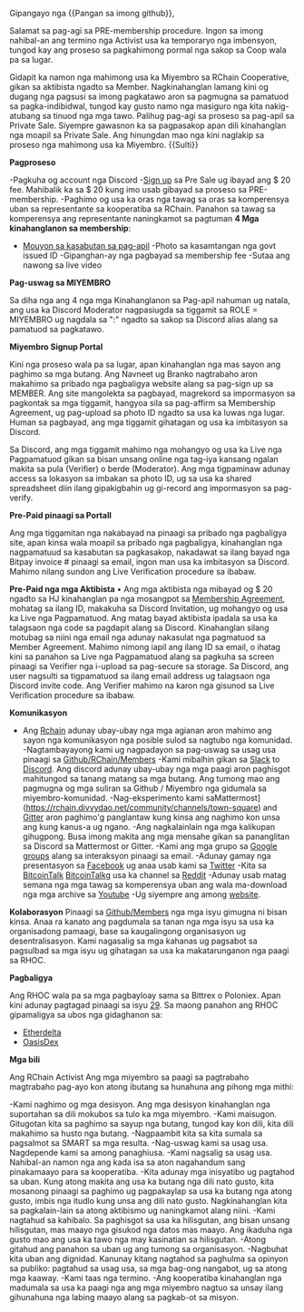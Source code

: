 Gipangayo nga {{Pangan sa imong github}},

Salamat sa pag-agi sa PRE-membership procedure. Ingon sa imong nahibal-an ang termino nga Activist usa ka temporaryo nga imbensyon, tungod kay ang proseso sa pagkahimong pormal nga sakop sa Coop wala pa sa lugar.

Gidapit ka namon nga mahimong usa ka Miyembro sa RChain Cooperative, gikan sa aktibista ngadto sa Member. Nagkinahanglan lamang kini og dugang nga pagsusi sa imong pagkatawo aron sa pagmugna sa pamatuod sa pagka-indibidwal, tungod kay gusto namo nga masiguro nga kita nakig-atubang sa tinuod nga mga tawo. Palihug pag-agi sa proseso sa pag-apil sa Private Sale. Siyempre gawasnon ka sa pagpasakop apan dili kinahanglan nga moapil sa Private Sale. Ang hinungdan mao nga kini naglakip sa proseso nga mahimong usa ka Miyembro.
{{Sulti}}

**Pagproseso**

-Pagkuha og account nga Discord
-[Sign up](https://presale.rchain.coop/#/sign-up) sa Pre Sale ug ibayad ang $ 20 fee. Mahibalik ka sa $ 20 kung imo usab gibayad sa proseso sa PRE-membership.
-Paghimo og usa ka oras nga tawag sa oras sa komperensya uban sa representante sa kooperatiba sa RChain. Panahon sa tawag sa komperensya ang representante naningkamot sa pagtuman **4 Mga kinahanglanon sa membership**:
- [Mouyon sa kasabutan sa pag-apil](https://github.com/rchain/legaldocs/blob/master/Coop%20Membership%20Agreement.pdf)
-Photo sa kasamtangan nga govt issued ID
-Gipanghan-ay nga pagbayad sa membership fee
-Sutaa ang nawong sa live video

**Pag-uswag sa MIYEMBRO**

Sa diha nga ang 4 nga mga Kinahanglanon sa Pag-apil nahuman ug natala, ang usa ka Discord Moderator nagpasiugda sa tiggamit sa ROLE = MIYEMBRO ug nagdala sa ":" ngadto sa sakop sa Discord alias alang sa pamatuod sa pagkatawo.

**Miyembro Signup Portal**

Kini nga proseso wala pa sa lugar, apan kinahanglan nga mas sayon ang paghimo sa mga butang. Ang Navneet ug Branko nagtrabaho aron makahimo sa pribado nga pagbaligya website alang sa pag-sign up sa MEMBER. Ang site mangolekta sa pagbayad, magrekord sa impormasyon sa pagkontak sa mga tiggamit, hangyoa sila sa pag-affirm sa Membership Agreement, ug pag-upload sa photo ID ngadto sa usa ka luwas nga lugar. Human sa pagbayad, ang mga tiggamit gihatagan og usa ka imbitasyon sa Discord.

Sa Discord, ang mga tiggamit mahimo nga mohangyo og usa ka Live nga Pagpamatuod gikan sa bisan unsang online nga tag-iya kansang ngalan makita sa pula (Verifier) o berde (Moderator). Ang mga tigpaminaw adunay access sa lokasyon sa imbakan sa photo ID, ug sa usa ka shared spreadsheet diin ilang gipakigbahin ug gi-record ang impormasyon sa pag-verify.

**Pre-Paid pinaagi sa Portall**

Ang mga tiggamitan nga nakabayad na pinaagi sa pribado nga pagbaligya site, apan kinsa wala moapil sa pribado nga pagbaligya, kinahanglan nga nagpamatuud sa kasabutan sa pagkasakop, nakadawat sa ilang bayad nga Bitpay invoice # pinaagi sa email, ingon man usa ka imbitasyon sa Discord. Mahimo nilang sundon ang Live Verification procedure sa ibabaw.

**Pre-Paid nga mga Aktibista**
•	Ang mga aktibista nga mibayad og $ 20 ngadto sa HJ kinahanglan pa nga mosangpot sa [Membership Agreement](https://github.com/rchain/legaldocs/blob/master/Coop%20Membership%20Agreement.pdf), mohatag sa ilang ID, makakuha sa Discord Invitation, ug mohangyo og usa ka Live nga Pagpamatuod. Ang matag bayad aktibista ipadala sa usa ka talagsaon nga code sa pagdapit alang sa Discord. Kinahanglan silang motubag sa niini nga email nga adunay nakasulat nga pagmatuod sa Member Agreement. Mahimo nimong iapil ang ilang ID sa email, o ihatag kini sa panahon sa Live nga Pagpamatuod alang sa pagkuha sa screen pinaagi sa Verifier nga i-upload sa pag-secure sa storage. Sa Discord, ang user nagsulti sa tigpamatuod sa ilang email address ug talagsaon nga Discord invite code. Ang Verifier mahimo na karon nga gisunod sa Live Verification procedure sa ibabaw.

**Komunikasyon**
-	Ang [Rchain](https://rchain.coop) adunay ubay-ubay nga mga agianan aron mahimo ang sayon nga komunikasyon nga posible sulod sa nagtubo nga komunidad.
-Nagtambayayong kami ug nagpadayon sa pag-uswag sa usag usa pinaagi sa [Github/RChain/Members](https://github.com/rchain/Members)
-Kami mibalhin gikan sa [Slack](https://ourchain.slack.com/messages?) to  [Discord](https://discordapp.com/channels/349667445566472202/357561188676009986). Ang discord adunay ubay-ubay nga mga paagi aron paghisgot mahitungod sa tanang matang sa mga butang. Ang tumong mao ang pagmugna og mga suliran sa Github / Miyembro nga gidumala sa miyembro-komunidad.
-Nag-eksperimento kami saMattermost](https://rchain.divvydao.net/community/channels/town-square) and [Gitter](https://gitter.im/rchain/Rholang) aron paghimo'g panglantaw kung kinsa ang naghimo kon unsa ang kung kanus-a ug ngano.
-Ang nagkalainlain nga mga kalikupan gihugpong. Busa imong makita ang mga mensahe gikan sa pananglitan sa Discord sa Mattermost or Gitter.
-Kami ang mga grupo sa [Google groups](https://groups.google.com/forum/#!forum/rchain) alang sa interaksyon pinaagi sa email.
-Adunay gamay nga presentasyon sa [Facebook](https://www.facebook.com/search/top/?q=rchain%20cooperative) ug anaa usab kami sa [Twitter](https://twitter.com/rchain_coop)
-Kita sa [BitcoinTalk](https://bitcointalk.org/index.php?topic=1747033.0) [BitcoinTalk](https://bitcointalk.org/index.php?topic=1747033.0)g usa ka channel sa  [Reddit](https://www.reddit.com/r/RChain/)
-Adunay usab matag semana nga mga tawag sa komperensya uban ang wala ma-download nga mga archive sa [Youtube](https://www.youtube.com/channel/UCSS3jCffMiz574_q64Ukj_w)
-Ug siyempre ang among [website](https://rchain.coop).


**Kolaborasyon**
Pinaagi sa [Github/Members](https://github.com/rchain/Members/) nga mga isyu gimugna ni bisan kinsa. Anaa ra kanato ang pagdumala sa tanan nga mga isyu sa usa ka organisadong pamaagi, base sa kaugalingong organisasyon ug desentralisasyon. Kami nagasalig sa mga kahanas ug pagsabot sa pagsulbad sa mga isyu ug gihatagan sa usa ka makatarunganon nga paagi sa RHOC. 


**Pagbaligya**

Ang RHOC wala pa sa mga pagbayloay sama sa Bittrex o Poloniex. Apan kini adunay pagtagad pinaagi sa isyu [29](https://github.com/rchain/Members/issues/29). Sa maong panahon ang RHOC gipamaligya sa ubos nga gidaghanon sa:
- [Etherdelta](https://etherdelta.com/#RHOC-ETH) 
- [OasisDex](https://oasisdex.com/#trade/RHOC/W-ETH) 


**Mga bili**

Ang RChain Activist Ang mga miyembro sa paagi sa pagtrabaho magtrabaho pag-ayo kon atong ibutang sa hunahuna ang pihong mga mithi: 

-Kami naghimo og mga desisyon. Ang mga desisyon kinahanglan nga suportahan sa dili mokubos sa tulo ka mga miyembro. 
-Kami maisugon. Gitugotan kita sa paghimo sa sayup nga butang, tungod kay kon dili, kita dili makahimo sa husto nga butang.
-Nagpaambit kita sa kita sumala sa pagsalmot sa SMART sa mga resulta. 
-Nag-uswag kami sa usag usa. Nagdepende kami sa among panaghiusa. 
-Kami nagsalig sa usag usa. Nahibal-an namon nga ang kada isa sa aton nagahandum sang pinakamaayo para sa kooperatiba. 
-Kita adunay mga inisyatibo ug pagtahod sa uban. Kung atong makita ang usa ka butang nga dili nato gusto, kita mosanong pinaagi sa paghimo ug pagpakaylap sa usa ka butang nga atong gusto, imbis nga itudlo kung unsa ang dili nato gusto. Nagkinahanglan kita sa pagkalain-lain sa atong aktibismo ug naningkamot alang niini. 
-Kami nagtahud sa kahibalo. Sa paghisgot sa usa ka hilisgutan, ang bisan unsang hilisgutan, mas maayo nga gisukod nga datos mas maayo. Ang ikaduha nga gusto mao ang usa ka tawo nga may kasinatian sa hilisgutan. 
-Atong gitahud ang panahon sa uban ug ang tumong sa organisasyon. 
-Nagbuhat kita uban ang dignidad. Kanunay kitang nagtahod sa paghulma sa opinyon sa publiko: pagtahud sa usag usa, sa mga bag-ong nangabot, ug sa atong mga kaaway. 
-Kami taas nga termino. 
-Ang kooperatiba kinahanglan nga madumala sa usa ka paagi nga ang mga miyembro nagtuo sa unsay ilang gihunahuna nga labing maayo alang sa pagkab-ot sa misyon.



